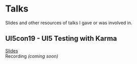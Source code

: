 # Talks

Slides and other resources of talks I gave or was involved in.

## UI5con19 - UI5 Testing with Karma

[Slides](./UI5con-2019/UI5con-2019_UI5_Testing_with_Karma.pdf)  
Recording *(coming soon)*

